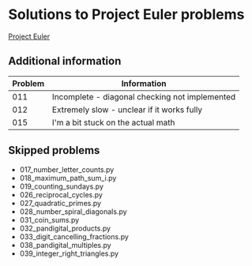 # Solutions to Project Euler problems

[Project Euler](https://projecteuler.net/archives)

## Additional information

| Problem | Information                                    |
| ------- | ---------------------------------------------- |
| 011     | Incomplete - diagonal checking not implemented |
| 012     | Extremely slow - unclear if it works fully     |
| 015     | I'm a bit stuck on the actual math             |

## Skipped problems

- 017_number_letter_counts.py
- 018_maximum_path_sum_i.py
- 019_counting_sundays.py
- 026_reciprocal_cycles.py
- 027_quadratic_primes.py
- 028_number_spiral_diagonals.py
- 031_coin_sums.py
- 032_pandigital_products.py
- 033_digit_cancelling_fractions.py
- 038_pandigital_multiples.py
- 039_integer_right_triangles.py
